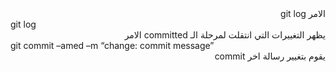 <div dir="rtl">
الامر
git log
<div dir="ltr">
git log
</div>
يظهر التغييرات التي انتقلت لمرحلة الـ committed
الامر
<div dir="ltr">
git commit –amed –m “change: commit message”
</div>
يقوم بتغيير رسالة اخر commit
</div>
